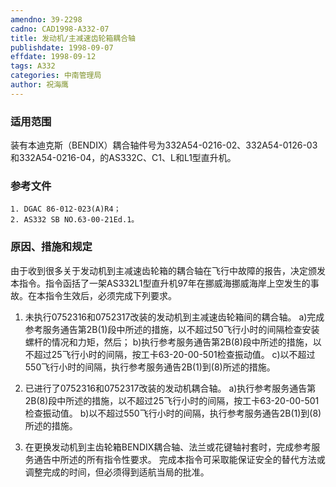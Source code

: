 ```yaml
---
amendno: 39-2298
cadno: CAD1998-A332-07
title: 发动机/主减速齿轮箱耦合轴
publishdate: 1998-09-07
effdate: 1998-09-12
tags: A332
categories: 中南管理局
author: 祝海鹰
---
```


### 适用范围 
装有本迪克斯（BENDIX）耦合轴件号为332A54-0216-02、332A54-0126-03和332A54-0216-04，的AS332C、C1、L和L1型直升机。

<!--more-->
### 参考文件
    1. DGAC 86-012-023(A)R4；
    2. AS332 SB NO.63-00-21Ed.1。

### 原因、措施和规定 
由于收到很多关于发动机到主减速齿轮箱的耦合轴在飞行中故障的报告，决定颁发本指令。指令函括了一架AS332L1型直升机97年在挪威海挪威海岸上空发生的事故。在本指令生效后，必须完成下列要求。
   1. 未执行0752316和0752317改装的发动机到主减速齿轮箱间的耦合轴。 
    a)完成参考服务通告第2B(1)段中所述的措施，以不超过50飞行小时的间隔检查安装螺杆的情况和力矩，然后； 
    b)执行参考服务通告第2B(8)段中所述的措施，以不超过25飞行小时的间隔，按工卡63-20-00-501检查振动值。 
    c)以不超过550飞行小时的间隔，执行参考服务通告2B(1)到(8)所述的措施。 

  
   2. 已进行了0752316和0752317改装的发动机耦合轴。 
    a)执行参考服务通告第2B(8)段中所述的措施，以不超过25飞行小时的间隔，按工卡63-20-00-501检查振动值。 
    b)以不超过550飞行小时的间隔，执行参考服务通告2B(1)到(8)所述的措施。 

   3. 在更换发动机到主齿轮箱BENDIX耦合轴、法兰或花键轴衬套时，完成参考服务通告中所述的所有指令性要求。 
完成本指令可采取能保证安全的替代方法或调整完成的时间，但必须得到适航当局的批准。
